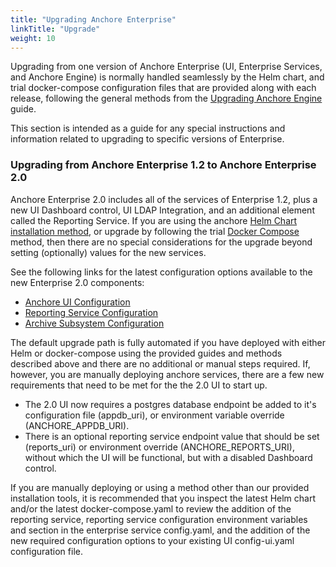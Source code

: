 ```yaml
---
title: "Upgrading Anchore Enterprise"
linkTitle: "Upgrade"
weight: 10
---
```


Upgrading from one version of Anchore Enterprise (UI, Enterprise Services, and Anchore Engine) is normally handled seamlessly by the Helm chart, and trial docker-compose configuration files that are provided along with each release, following the general methods from the [Upgrading Anchore Engine](/docs/engine/engine_installation/upgrade/) guide.

This section is intended as a guide for any special instructions and information related to upgrading to specific versions of Enterprise.

### Upgrading from Anchore Enterprise 1.2 to Anchore Enterprise 2.0

Anchore Enterprise 2.0 includes all of the services of Enterprise 1.2, plus a new UI Dashboard control, UI LDAP Integration, and an additional element called the Reporting Service.  If you are using the anchore [Helm Chart installation method](/docs/installation/helm/), or upgrade by following the trial [Docker Compose](/docs/installation/docker_compose/) method, then there are no special considerations for the upgrade beyond setting (optionally) values for the new services.  

See the following links for the latest configuration options available to the new Enterprise 2.0 components:

- [Anchore UI Configuration](/docs/installation/ui/ui_configuration/)
- [Reporting Service Configuration]()
- [Archive Subsystem Configuration]()

The default upgrade path is fully automated if you have deployed with either Helm or docker-compose using the provided guides and methods described above and there are no additional or manual steps required.  If, however, you are manually deploying anchore services, there are a few new requirements that need to be met for the the 2.0 UI to start up.  

- The 2.0 UI now requires a postgres database endpoint be added to it's configuration file (appdb_uri), or environment variable override (ANCHORE_APPDB_URI).  
- There is an optional reporting service endpoint value that should be set (reports_uri) or environment override (ANCHORE_REPORTS_URI), without which the UI will be functional, but with a disabled Dashboard control.

If you are manually deploying or using a method other than our provided installation tools, it is recommended that you inspect the latest Helm chart and/or the latest docker-compose.yaml to review the addition of the reporting service, reporting service configuration environment variables and section in the enterprise service config.yaml, and the addition of the new required configuration options to your existing UI config-ui.yaml configuration file.

